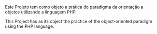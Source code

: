 Este Projeto tem como objeto a prática do paradigma da orientação a objetos utilizando a linguagem PHP.

This Project has as its object the practice of the object-oriented paradigm using the PHP language.